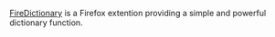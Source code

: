 [FireDictionary](http://www.firedictionary.com/) is a Firefox extention providing a simple and powerful dictionary function.
